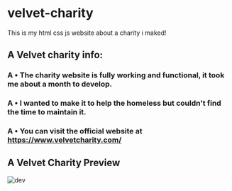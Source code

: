 # velvet-charity
This is my html css js website about a charity i maked!

## A Velvet charity info:

### A • The charity website is fully working and functional, it took me about a month to develop. 
### A • I wanted to make it to help the homeless but couldn't find the time to maintain it.
### A • You can visit the official website at https://www.velvetcharity.com/

## A Velvet Charity Preview

![dev](https://github.com/qmze/velvet-charity/assets/168580309/b1affed2-56e9-4219-919b-0cd777a074c9)
